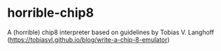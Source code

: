 # horrible-chip8
A (horrible) chip8 interpreter based on guidelines by Tobias V. Langhoff (https://tobiasvl.github.io/blog/write-a-chip-8-emulator)
